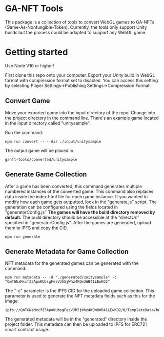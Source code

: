 # GA-NFT Tools

This package is a collection of tools to convert WebGL games to GA-NFTs (Game-As-Nonfungible-Token). Currently, the tools only support Unity builds but the process could be adapted to support any WebGL game.

# Getting started

Use Node V16 or higher!

First clone this repo onto your computer. Export your Unity build in WebGL format with compression format set to disabled. You can access this setting by selecting Player Settings->Publishing Settings->Compression Format.

## Convert Game

Move your exported game into the input directory of the repo. Change into the project directory in the command line. There's an example game located in the input directory called "unitysample".

Run the command:

    npm run convert -- --dir ./input/unitysample   

The output game will be placed in:

    ganft-tools/converted/unitysample

## Generate Game Collection

After a game has been converted, this command generates multiple numbered instances of the converted game. This command also replaces data inside the index.html file for each game instance. If you wanted to modify how each game gets outputted, look in the "generate.js" script. The generation can be configured using the fields located in "generatorConfig.js" **The games will have the build directory removed by default.** The build directory should be accessible at the "directUrl" specified in "generatorConfig.js". After the games are generated, upload them to IPFS and copy the CID.

    npm run generate

## Generate Metadata for Game Collection

NFT metadata for the generated games can be generated with the command:

    npm run metadata -- -d "./generated/unitysample" -c "QmTGNaMxcfZ3ApoKUbsgFesVJh5jWhz4KQmUWB41LEwKQ2"

The "-c" parameter is the IPFS CID for the uploaded game collection. This parameter is used to generate the NFT metadata fields such as this for the image:

    ipfs://QmTGNaMxcfZ3ApoKUbsgFesVJh5jWhz4KQmUWB41LEwKQ2/0/TemplateData/bg.png

The generated metadata will be in the "generated" directory inside the project folder. This metadata can then be uploaded to IPFS for ERC721 smart contract usage.
